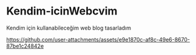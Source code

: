 # Kendim-icinWebcvim
Kendim için kullanabileceğim web blog tasarladım





https://github.com/user-attachments/assets/e9e1870c-af8c-49e6-8670-87be1c24842e

